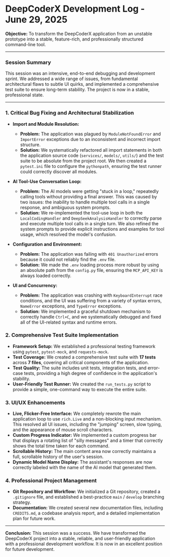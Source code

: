 # DeepCoderX Development Log - June 29, 2025

**Objective:** To transform the DeepCoderX application from an unstable prototype into a stable, feature-rich, and professionally structured command-line tool.

---

### **Session Summary**

This session was an intensive, end-to-end debugging and development sprint. We addressed a wide range of issues, from fundamental architectural flaws to subtle UI quirks, and implemented a comprehensive test suite to ensure long-term stability. The project is now in a stable, professional state.

---

### **1. Critical Bug Fixing and Architectural Stabilization**

*   **Import and Module Resolution:**
    *   **Problem:** The application was plagued by `ModuleNotFoundError` and `ImportError` exceptions due to an inconsistent and incorrect import structure.
    *   **Solution:** We systematically refactored all import statements in both the application source code (`services/`, `models/`, `utils/`) and the test suite to be absolute from the project root. We then created a `pytest.ini` file to configure the `pythonpath`, ensuring the test runner could correctly discover all modules.

*   **AI Tool-Use Conversation Loop:**
    *   **Problem:** The AI models were getting "stuck in a loop," repeatedly calling tools without providing a final answer. This was caused by two issues: the inability to handle multiple tool calls in a single response, and ambiguous system prompts.
    *   **Solution:** We re-implemented the tool-use loop in both the `LocalCodingHandler` and `DeepSeekAnalysisHandler` to correctly parse and execute multiple tool calls in a single turn. We also refined the system prompts to provide explicit instructions and examples for tool usage, which resolved the model's confusion.

*   **Configuration and Environment:**
    *   **Problem:** The application was failing with `401 Unauthorized` errors because it could not reliably find the `.env` file.
    *   **Solution:** We made the `.env` loading process more robust by using an absolute path from the `config.py` file, ensuring the `MCP_API_KEY` is always loaded correctly.

*   **UI and Concurrency:**
    *   **Problem:** The application was crashing with `KeyboardInterrupt` race conditions, and the UI was suffering from a variety of syntax errors, `NameError` exceptions, and `TypeError` exceptions.
    *   **Solution:** We implemented a graceful shutdown mechanism to correctly handle `Ctrl+C`, and we systematically debugged and fixed all of the UI-related syntax and runtime errors.

### **2. Comprehensive Test Suite Implementation**

*   **Framework Setup:** We established a professional testing framework using `pytest`, `pytest-mock`, and `requests-mock`.
*   **Test Coverage:** We created a comprehensive test suite with **17 tests** across **7 files**, covering all critical components of the application.
*   **Test Quality:** The suite includes unit tests, integration tests, and error-case tests, providing a high degree of confidence in the application's stability.
*   **User-Friendly Test Runner:** We created the `run_tests.py` script to provide a simple, one-command way to execute the entire suite.

### **3. UI/UX Enhancements**

*   **Live, Flicker-Free Interface:** We completely rewrote the main application loop to use `rich.Live` and a non-blocking input mechanism. This resolved all UI issues, including the "jumping" screen, slow typing, and the appearance of mouse scroll characters.
*   **Custom Progress Indicator:** We implemented a custom progress bar that displays a rotating list of "silly messages" and a timer that correctly shows the total time taken for each command.
*   **Scrollable History:** The main content area now correctly maintains a full, scrollable history of the user's session.
*   **Dynamic Model Name Display:** The assistant's responses are now correctly labeled with the name of the AI model that generated them.

### **4. Professional Project Management**

*   **Git Repository and Workflow:** We initialized a Git repository, created a `.gitignore` file, and established a best-practice `main` / `develop` branching strategy.
*   **Documentation:** We created several new documentation files, including `CREDITS.md`, a codebase analysis report, and a detailed implementation plan for future work.

---

**Conclusion:** This session was a success. We have transformed the DeepCoderX project into a stable, reliable, and user-friendly application with a professional development workflow. It is now in an excellent position for future development.
